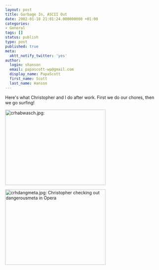 ```yaml
---
layout: post
title: Garbage In, ASCII Out
date: 2002-01-18 21:01:24.000000000 +01:00
categories:
- General
tags: []
status: publish
type: post
published: true
meta:
  aktt_notify_twitter: 'yes'
author:
  login: shanson
  email: papascott-wp@gmail.com
  display_name: PapaScott
  first_name: Scott
  last_name: Hanson
---
```

<p>Here's what Christopher and I do after work. First we do our chores, then we go surfing!</p>
<p><img src="https://www.papascott.de/wordpress/wp-content/uploads/2002/01/crhabwasch.jpg" height="244" width="325" border="0" alt="crhabwasch.jpg: " /></p>
<p><img src="https://www.papascott.de/wordpress/wp-content/uploads/2002/01/crhdangmeta.jpg" height="244" width="325" border="0" alt="crhdangmeta.jpg: Christopher checking out dangerousmeta in Opera" /></p>
